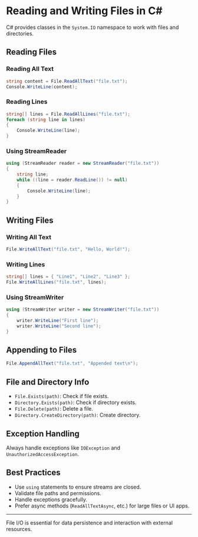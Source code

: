 # Reading and Writing Files in C#

C# provides classes in the `System.IO` namespace to work with files and directories.

## Reading Files

### Reading All Text
```csharp
string content = File.ReadAllText("file.txt");
Console.WriteLine(content);
```

### Reading Lines
```csharp
string[] lines = File.ReadAllLines("file.txt");
foreach (string line in lines)
{
    Console.WriteLine(line);
}
```

### Using StreamReader
```csharp
using (StreamReader reader = new StreamReader("file.txt"))
{
    string line;
    while ((line = reader.ReadLine()) != null)
    {
        Console.WriteLine(line);
    }
}
```

## Writing Files

### Writing All Text
```csharp
File.WriteAllText("file.txt", "Hello, World!");
```

### Writing Lines
```csharp
string[] lines = { "Line1", "Line2", "Line3" };
File.WriteAllLines("file.txt", lines);
```

### Using StreamWriter
```csharp
using (StreamWriter writer = new StreamWriter("file.txt"))
{
    writer.WriteLine("First line");
    writer.WriteLine("Second line");
}
```

## Appending to Files

```csharp
File.AppendAllText("file.txt", "Appended text\n");
```

## File and Directory Info

- `File.Exists(path)`: Check if file exists.
- `Directory.Exists(path)`: Check if directory exists.
- `File.Delete(path)`: Delete a file.
- `Directory.CreateDirectory(path)`: Create directory.

## Exception Handling

Always handle exceptions like `IOException` and `UnauthorizedAccessException`.

## Best Practices

- Use `using` statements to ensure streams are closed.
- Validate file paths and permissions.
- Handle exceptions gracefully.
- Prefer async methods (`ReadAllTextAsync`, etc.) for large files or UI apps.

---

File I/O is essential for data persistence and interaction with external resources.
